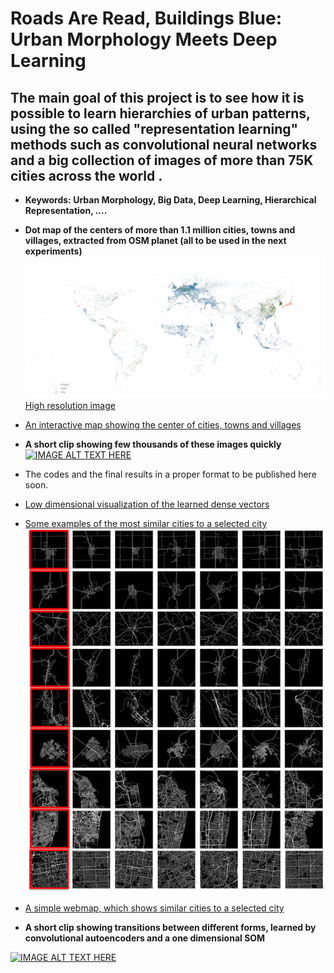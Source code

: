 # Roads Are Read, Buildings Blue: Urban Morphology Meets Deep Learning
## The main goal of this project is to see how it is possible to learn hierarchies of urban patterns, using the so called "representation learning" methods such as convolutional neural networks and a big collection of images of more than 75K cities across the world .  
* **Keywords: Urban Morphology, Big Data, Deep Learning, Hierarchical Representation, ....**

* **Dot map of the centers of more than 1.1 million cities, towns and villages, extracted from OSM planet (all to be used in the next experiments)**
![](Images/mapof_all_8325_small.png)
[High resolution image](https://sevamoo.github.io/roadsareread/Images/mapof_all_8325.png)


- [An interactive map showing the center of cities, towns and villages](https://sevamoo.github.io/cityastext/dotmap.html)



- **A short clip showing few thousands of these images quickly**
[![IMAGE ALT TEXT HERE](http://img.youtube.com/vi/QFF5IezOdaU/0.jpg)](http://www.youtube.com/watch?v=QFF5IezOdaU)

* The codes and the final results in a proper format to be published here soon.
- [Low dimensional visualization of the learned dense vectors](https://drive.google.com/file/d/0B9Z7rVJcvzQASk5pNmUwdmhNc3c/view?usp=sharing) 
- [Some examples of the most similar cities to a selected city](https://gitpitch.com/sevamoo/roadsareread/master)
![](Images/knn_cities.png)
- [A simple webmap, which shows similar cities to a selected city](https://sevamoo.github.io/cityfinder/)


- **A short clip showing transitions between different forms, learned by convolutional autoencoders and a one dimensional SOM**

[![IMAGE ALT TEXT HERE](http://img.youtube.com/vi/j0mrOhPyhRI/0.jpg)](http://www.youtube.com/watch?v=j0mrOhPyhRI)


